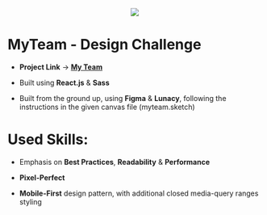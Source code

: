 <p align="center">
  <img class="center" src="https://github.com/VadimEp622/proj-my-team-design-challenge/assets/118854398/10690ef3-793c-47f3-a23a-770e2366143c">
</p>

# MyTeam - Design Challenge

- **Project Link** -> [**My Team**](https://vadimep622.github.io/proj-my-team-design-challenge/)

- Built using **React.js** & **Sass**

- Built from the ground up, using **Figma** & **Lunacy**, following the instructions in the given canvas file (myteam.sketch)

# Used Skills:

 - Emphasis on **Best Practices**, **Readability** & **Performance**

 - **Pixel-Perfect**

 - **Mobile-First** design pattern, with additional closed media-query ranges styling
